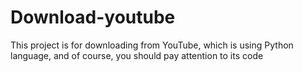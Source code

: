 # Download-youtube
This project is for downloading from YouTube, which is using Python language, and of course, you should pay attention to its code
